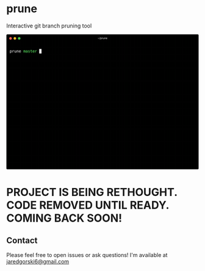 # prune
Interactive git branch pruning tool


![](/.media/gifs/prune-demo_soft.gif)

# PROJECT IS BEING RETHOUGHT. CODE REMOVED UNTIL READY. COMING BACK SOON!

## Contact

Please feel free to open issues or ask questions! I'm available at [jaredgorski6@gmail.com](mailto:jaredgorski6@gmail.com)

